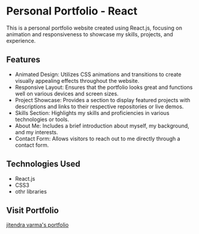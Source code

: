# Personal Portfolio - React 

This is a personal portfolio website created using React.js, focusing on animation and responsiveness to showcase my skills, projects, and experience.

## Features

- Animated Design: Utilizes CSS animations and transitions to create visually appealing effects throughout the website.
- Responsive Layout: Ensures that the portfolio looks great and functions well on various devices and screen sizes.
- Project Showcase: Provides a section to display featured projects with descriptions and links to their respective repositories or live demos.
- Skills Section: Highlights my skills and proficiencies in various technologies or tools.
- About Me: Includes a brief introduction about myself, my background, and my interests.
- Contact Form: Allows visitors to reach out to me directly through a contact form.

## Technologies Used

- React.js
- CSS3
- othr libraries

## Visit Portfolio

[jitendra varma's portfolio](https://jitendra-varma.vercel.app/)


